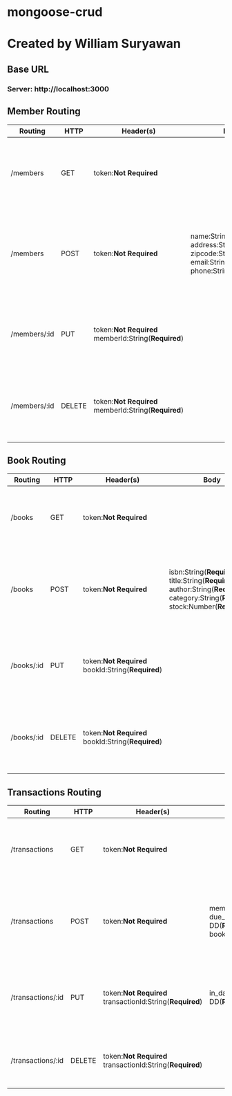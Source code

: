 # mongoose-crud
# Created by William Suryawan

## Base URL
### Server: http://localhost:3000


## Member Routing

Routing | HTTP | Header(s) | Body | Response | Description
------|------|-----------|------|----------|------------
/members|GET|token:**Not Required**||Error:<br>Internal server error<br>Success:<br>show the member list|view all members
/members|POST|token:**Not Required**|name:String(**Required**)<br>address:String(**Required**) zipcode:String(**Required**) email:String(**Required**) phone:String(**Required**) |Error:<br>Internal server error <br>Success:<br>success add member to the database| add member to database
/members/:id|PUT|token:**Not Required** <br> memberId:String(**Required**)||Error:<br>Internal server error <br>Success:<br>edit member success| edit member in database
/members/:id|DELETE|token:**Not Required** <br> memberId:String(**Required**)||Error:<br>Internal server error <br>Success:<br>delete member success| delete member from database


## Book Routing

Routing | HTTP | Header(s) | Body | Response | Description
------|------|-----------|------|----------|------------
/books|GET|token:**Not Required**||Error:<br>Internal server error<br>Success:<br>show the book list|view all available books
/books|POST|token:**Not Required**|isbn:String(**Required**)<br>title:String(**Required**) author:String(**Required**) category:String(**Required**) stock:Number(**Required**) |Error:<br>Internal server error <br>Success:<br>success add book to the database| add books to database
/books/:id|PUT|token:**Not Required** <br> bookId:String(**Required**)| |Error:<br>Internal server error <br>Success:<br>edit books success| edit book in database
/books/:id|DELETE|token:**Not Required** <br> bookId:String(**Required**)||Error:<br>Internal server error <br>Success:<br>delete book success| delete book from database


## Transactions Routing

Routing | HTTP | Header(s) | Body | Response | Description
------|------|-----------|------|----------|------------
/transactions|GET|token:**Not Required**||Error:<br>Internal server error<br>Success:<br>show the transactions list|view all transactions list
/transactions|POST|token:**Not Required**|member:memberId(**Required**)<br>due_date:YYYY-MM-DD(**Required**) booklist:bookId(**Required**)|Error:<br>Internal server error <br>Success:<br>success new transaction to the database| add new transaction to database (book is going out from library)
/transactions/:id|PUT|token:**Not Required** <br> transactionId:String(**Required**)|in_date:YYYY-MM-DD(**Required**)|Error:<br>Internal server error <br>Success:<br>edit the transactions | send back the book to the library and show the 'fine' if 'in_date' is later than 'due_date'
/transactions/:id|DELETE|token:**Not Required** <br> transactionId:String(**Required**)||Error:<br>Internal server error <br>Success:<br>delete book success| delete transaction from database